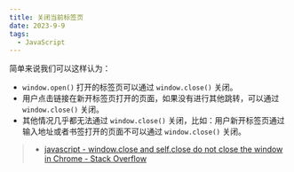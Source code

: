 ```yaml
---
title: 关闭当前标签页
date: 2023-9-9
tags:
  - JavaScript
---
```


简单来说我们可以这样认为：

- `window.open()` 打开的标签页可以通过 `window.close()` 关闭。
- 用户点击链接在新开标签页打开的页面，如果没有进行其他跳转，可以通过 `window.close()` 关闭。
- 其他情况几乎都无法通过 `window.close()` 关闭，比如：用户新开标签页通过输入地址或者书签打开的页面不可以通过 `window.close()` 关闭。

> - [javascript - window.close and self.close do not close the window in Chrome - Stack Overflow](https://stackoverflow.com/questions/19761241/window-close-and-self-close-do-not-close-the-window-in-chrome/19768082#19768082)
